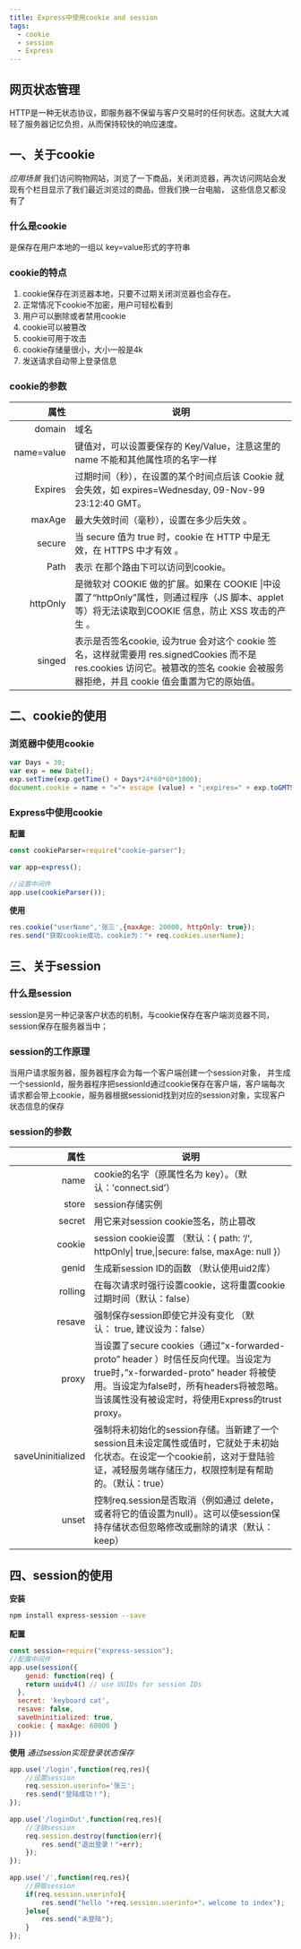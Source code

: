 ```yaml
---
title: Express中使用cookie and session
tags:
  - cookie
  - session
  - Express
---
```


## 网页状态管理
HTTP是一种无状态协议，即服务器不保留与客户交易时的任何状态。这就大大减轻了服务器记忆负担，从而保持较快的响应速度。


## 一、关于cookie
*应用场景*
我们访问购物网站，浏览了一下商品，关闭浏览器，再次访问网站会发现有个栏目显示了我们最近浏览过的商品，但我们换一台电脑，
这些信息又都没有了

### 什么是cookie
是保存在用户本地的一组以 key=value形式的字符串

### cookie的特点
1. cookie保存在浏览器本地，只要不过期关闭浏览器也会存在。
2. 正常情况下cookie不加密，用户可轻松看到
3. 用户可以删除或者禁用cookie
4. cookie可以被篡改
5. cookie可用于攻击
6. cookie存储量很小，大小一般是4k
7. 发送请求自动带上登录信息

### cookie的参数

|属性|说明|
|---:|---|
|domain| 域名 |
|name=value| 键值对，可以设置要保存的 Key/Value，注意这里的 name 不能和其他属性项的名字一样|
|Expires|  过期时间（秒），在设置的某个时间点后该 Cookie 就会失效，如 expires=Wednesday, 09-Nov-99 23:12:40 GMT。|
|maxAge|最大失效时间（毫秒），设置在多少后失效 。|
|secure| 当 secure 值为 true 时，cookie 在 HTTP 中是无效，在 HTTPS 中才有效 。|
|Path|表示 在那个路由下可以访问到cookie。|
|httpOnly|是微软对 COOKIE 做的扩展。如果在 COOKIE \|中设置了“httpOnly”属性，则通过程序（JS 脚本、applet 等）将无法读取到COOKIE 信息，防止 XSS 攻击的产生 。|
|singed| 表示是否签名cookie, 设为true 会对这个 cookie 签名，这样就需要用 res.signedCookies 而不是 res.cookies 访问它。被篡改的签名 cookie 会被服务器拒绝，并且 cookie 值会重置为它的原始值。|

## 二、cookie的使用

### 浏览器中使用cookie
```javascript
var Days = 30;
var exp = new Date();
exp.setTime(exp.getTime() + Days*24*60*60*1000);
document.cookie = name + "="+ escape (value) + ";expires=" + exp.toGMTString();
```

### Express中使用cookie

**配置**
```javascript
const cookieParser=require("cookie-parser");
 
var app=express();
 
//设置中间件
app.use(cookieParser());
```

**使用**
```javascript
res.cookie("userName",'张三',{maxAge: 20000, httpOnly: true});
res.send("获取cookie成功，cookie为："+ req.cookies.userName);
```

## 三、关于session

### 什么是session
session是另一种记录客户状态的机制，与cookie保存在客户端浏览器不同，session保存在服务器当中；

### session的工作原理 
当用户请求服务器，服务器程序会为每一个客户端创建一个session对象，
并生成一个sessionId，服务器程序把sessionId通过cookie保存在客户端，客户端每次请求都会带上cookie，服务器根据sessionid找到对应的session对象，实现客户状态信息的保存

### session的参数

|属性|说明|
|---:|---|
|name | cookie的名字（原属性名为 key）。（默认：’connect.sid’）|
|store | session存储实例|
|secret | 用它来对session cookie签名，防止篡改|
|cookie | session cookie设置 （默认：{ path: ‘/‘, httpOnly\| true,\|secure: false, maxAge: null }）|
|genid | 生成新session ID的函数 （默认使用uid2库）|
|rolling | 在每次请求时强行设置cookie，这将重置cookie过期时间（默认：false）|
|resave | 强制保存session即使它并没有变化 （默认： true, 建议设为：false）|
|proxy | 当设置了secure cookies（通过”x-forwarded-proto” header ）时信任反向代理。当设定为true时，”x-forwarded-proto” header 将被使用。当设定为false时，所有headers将被忽略。当该属性没有被设定时，将使用Express的trust proxy。|
|saveUninitialized | 强制将未初始化的session存储。当新建了一个session且未设定属性或值时，它就处于未初始化状态。在设定一个cookie前，这对于登陆验证，减轻服务端存储压力，权限控制是有帮助的。（默认：true）|
|unset | 控制req.session是否取消（例如通过 delete，或者将它的值设置为null）。这可以使session保持存储状态但忽略修改或删除的请求（默认：keep）|

## 四、session的使用
**安装**
```bash
npm install express-session --save
```

**配置**
```javascript
const session=require("express-session");
//配置中间件
app.use(session({
    genid: function(req) {
    return uuidv4() // use UUIDs for session IDs
  },
  secret: 'keyboard cat',
  resave: false,
  saveUninitialized: true,
  cookie: { maxAge: 60000 }
}))
```

**使用**
*通过session实现登录状态保存*
```javascript
app.use('/login',function(req,res){
    //设置session
    req.session.userinfo='张三';
    res.send("登陆成功！");
});
 
app.use('/loginOut',function(req,res){
    //注销session
    req.session.destroy(function(err){
        res.send("退出登录！"+err);
    });
});
 
app.use('/',function(req,res){
    //获取session
    if(req.session.userinfo){
        res.send("hello "+req.session.userinfo+"，welcome to index");
    }else{
        res.send("未登陆");
    }
});
```
